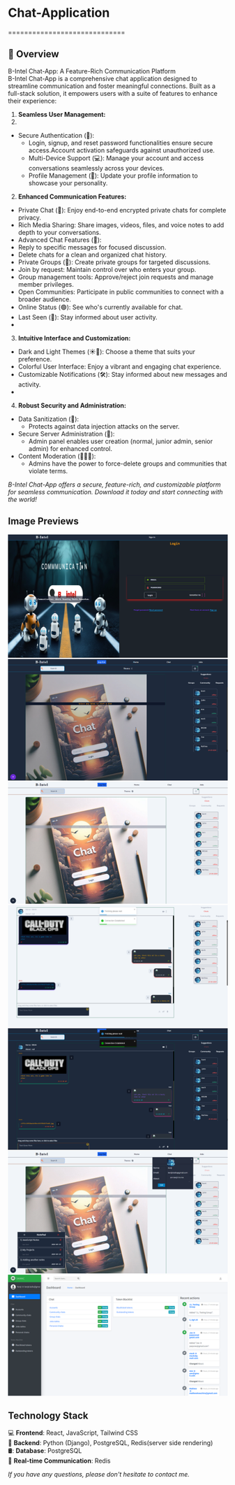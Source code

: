 # Chat-Application
=============================

:briefcase: **Overview**
-----------

B-Intel Chat-App: A Feature-Rich Communication Platform</br>
B-Intel Chat-App is a comprehensive chat application designed to streamline communication and foster meaningful connections. Built as a full-stack solution, it empowers users with a suite of features to enhance their experience:</br>

1. **Seamless User Management:**
2. 
* Secure Authentication (️🔐):</br>
  * Login, signup, and reset password functionalities ensure secure access.Account activation safeguards against unauthorized use.</br>
  * Multi-Device Support (💻): Manage your account and access conversations seamlessly across your devices.</br>
  * Profile Management (🪪): Update your profile information to showcase your personality.</br>

2. **Enhanced Communication Features:**

* Private Chat (🔑): Enjoy end-to-end encrypted private chats for complete privacy.
* Rich Media Sharing: Share images, videos, files, and voice notes to add depth to your conversations.
* Advanced Chat Features (📱):
* Reply to specific messages for focused discussion.
* Delete chats for a clean and organized chat history.
* Private Groups (🔑): Create private groups for targeted discussions.
* Join by request: Maintain control over who enters your group.
* Group management tools: Approve/reject join requests and manage member privileges.
* Open Communities: Participate in public communities to connect with a broader audience.
* Online Status (🟢): See who's currently available for chat.
* Last Seen (🛑): Stay informed about user activity.
* 
3. **Intuitive Interface and Customization:**

* Dark and Light Themes (☀️🌙): Choose a theme that suits your preference.
* Colorful User Interface: Enjoy a vibrant and engaging chat experience.
* Customizable Notifications (🛠️): Stay informed about new messages and activity.
* 
4. **Robust Security and Administration:**

* Data Sanitization (️🧹):
   * Protects against data injection attacks on the server.
* Secure Server Administration (🔑):
   * Admin panel enables user creation (normal, junior admin, senior admin) for enhanced control.
* Content Moderation (️👨🏻‍💻):
   * Admins have the power to force-delete groups and communities that violate terms.</br>
   
*B-Intel Chat-App offers a secure, feature-rich, and customizable platform for seamless communication. Download it today and start connecting with the world!*

## Image Previews
![alt text](<./assets/chat (4).png>) 
![alt text](<./assets/Screenshot 2024-09-21 101330.png>) 
![alt text](<./assets/Screenshot 2024-09-21 101348.png>) 
![alt text](<./assets/chat (1).png>) 
![alt text](<./assets/chat (5).png>) 
![alt text](<./assets/chat (2).png>) 
![alt text](<./assets/chat (3).png>) 




**Technology Stack**
--------------------

:computer: **Frontend**: React, JavaScript, Tailwind CSS<br>
:snake: **Backend**: Python (Django), PostgreSQL, Redis(server side rendering)<br>
🛢: **Database**: PostgreSQL<br>
:signal_strength: **Real-time Communication**: Redis<br>

*If you have any questions, please don't hesitate to contact me.*
